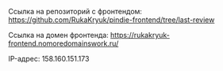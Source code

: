 Ссылка на репозиторий с фронтендом: https://github.com/RukaKryuk/pindie-frontend/tree/last-review

Ссылка на домен фронтенда: https://rukakryuk-frontend.nomoredomainswork.ru/

IP-адрес: 158.160.151.173
